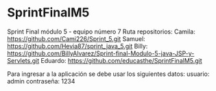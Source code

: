 # SprintFinalM5
Sprint Final módulo 5 - equipo número 7 
Ruta repositorios:
Camila: https://github.com/Cami226/Sprint_5.git
Samuel: https://github.com/Hevia87/sprint_java_5.git
Billy: https://github.com/BillyAlvarez/Sprint-final-Modulo-5-java-JSP-y-Servlets.git
Eduardo: https://github.com/educasthe/SprintFinalM5.git

Para ingresar a la aplicación se debe usar los siguientes datos:
usuario: admin
contraseña: 1234




